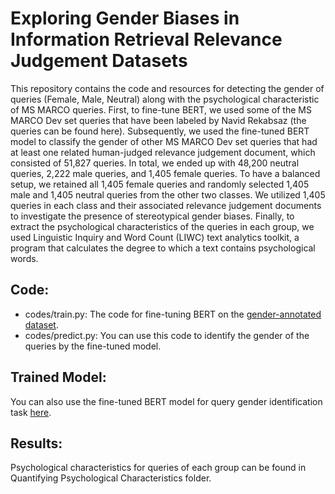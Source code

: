 # Exploring Gender Biases in Information Retrieval Relevance Judgement Datasets
This repository contains the code and resources for detecting the gender of queries (Female, Male, Neutral) along with the psychological characteristic of MS MARCO queries. First, to fine-tune BERT, we used some of the MS MARCO Dev set queries that have been labeled by Navid Rekabsaz (the queries can be found here). Subsequently, we used the fine-tuned BERT model to classify the gender of other MS MARCO Dev set queries that had at least one related human-judged relevance judgement document, which consisted of 51,827 queries. In total, we ended up with 48,200 neutral queries, 2,222 male queries, and 1,405 female queries. To have a balanced setup, we retained all 1,405 female queries and randomly selected 1,405 male and 1,405 neutral queries from the other two classes. We utilized 1,405 queries in each class and their associated relevance judgement documents to investigate the presence of stereotypical gender biases. Finally, to extract the psychological characteristics of the queries in each group, we used Linguistic Inquiry and Word Count (LIWC) text analytics toolkit, a program that calculates the degree to which a text contains psychological words.
## Code:
- codes/train.py: The code for fine-tuning BERT on the [gender-annotated dataset](https://github.com/navid-rekabsaz/GenderBias_IR/blob/master/resources/queries_gender_annotated.csv).
- codes/predict.py: You can use this code to identify the gender of the queries by the fine-tuned model.
## Trained Model:
You can also use the fine-tuned BERT model for query gender identification task [here](https://drive.google.com/file/d/1_YTRs4v5DVUGUffnRHS_3Yk4qteJKO6w/view?usp=sharing).
## Results:
Psychological characteristics for queries of each group can be found in Quantifying Psychological Characteristics folder.
